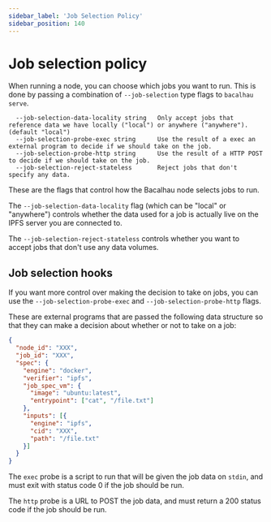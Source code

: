 ```yaml
---
sidebar_label: 'Job Selection Policy'
sidebar_position: 140
---
```


# Job selection policy

When running a node, you can choose which jobs you want to run. This is done by passing a combination of `--job-selection` type flags to `bacalhau serve`.

```
  --job-selection-data-locality string   Only accept jobs that reference data we have locally ("local") or anywhere ("anywhere"). (default "local")
  --job-selection-probe-exec string      Use the result of a exec an external program to decide if we should take on the job.
  --job-selection-probe-http string      Use the result of a HTTP POST to decide if we should take on the job.
  --job-selection-reject-stateless       Reject jobs that don't specify any data.
```

These are the flags that control how the Bacalhau node selects jobs to run.

The `--job-selection-data-locality` flag (which can be "local" or "anywhere") controls whether the data used for a job is actually live on the IPFS server you are connected to.

The `--job-selection-reject-stateless` controls whether you want to accept jobs that don't use any data volumes.

## Job selection hooks

If you want more control over making the decision to take on jobs, you can use the `--job-selection-probe-exec` and `--job-selection-probe-http` flags.

These are external programs that are passed the following data structure so that they can make a decision about whether or not to take on a job:

```json
{
  "node_id": "XXX",
  "job_id": "XXX",
  "spec": {
    "engine": "docker",
    "verifier": "ipfs",
    "job_spec_vm": {
      "image": "ubuntu:latest",
      "entrypoint": ["cat", "/file.txt"]
    },
    "inputs": [{
      "engine": "ipfs",
      "cid": "XXX",
      "path": "/file.txt"
    }]
  }
}
```

The `exec` probe is a script to run that will be given the job data on `stdin`, and must exit with status code 0 if the job should be run.

The `http` probe is a URL to POST the job data, and must return a 200 status code if the job should be run.
